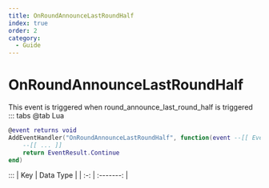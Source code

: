 ```yaml
---
title: OnRoundAnnounceLastRoundHalf
index: true
order: 2
category:
  - Guide
---
```


# OnRoundAnnounceLastRoundHalf
This event is triggered when round_announce_last_round_half is triggered
::: tabs
@tab Lua
```lua
@event returns void
AddEventHandler("OnRoundAnnounceLastRoundHalf", function(event --[[ Event ]])
    --[[ ... ]]
    return EventResult.Continue
end)
```

:::
| Key | Data Type |
| :-: | :-------: |